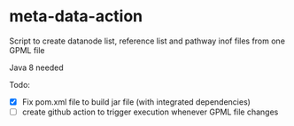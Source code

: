 # meta-data-action
Script to create datanode list, reference list and pathway inof files from one GPML file

Java 8 needed

Todo:
- [x] Fix pom.xml file to build jar file (with integrated dependencies)
- [ ] create github action to trigger execution whenever GPML file changes
